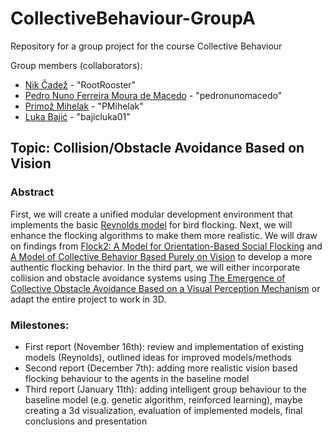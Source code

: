 # CollectiveBehaviour-GroupA
Repository for a group project for the course Collective Behaviour


Group members (collaborators):
- [Nik Čadež](https://github.com/RootRooster) - "RootRooster"
- [Pedro Nuno Ferreira Moura de Macedo](https://github.com/pedronunomacedo) - "pedronunomacedo"
- [Primož Mihelak](https://github.com/PMihelak) - "PMihelak"
- [Luka Bajić](https://github.com/bajicluka01) - "bajicluka01"


## Topic: Collision/Obstacle Avoidance Based on Vision  


### Abstract
First, we will create a unified modular development environment that implements the basic [Reynolds model](https://en.wikipedia.org/wiki/Boids) for bird flocking. Next, we will enhance the flocking algorithms to make them more realistic. We will draw on findings from [Flock2: A Model for Orientation-Based Social Flocking](https://www.sciencedirect.com/science/article/pii/S0022519324001644?via%3Dihub#b58) and [A Model of Collective Behavior Based Purely on Vision](https://www.science.org/doi/10.1126/sciadv.aay0792) to develop a more authentic flocking behavior. In the third part, we will either incorporate collision and obstacle avoidance systems using [The Emergence of Collective Obstacle Avoidance Based on a Visual Perception Mechanism](https://www.sciencedirect.com/science/article/abs/pii/S0020025521010537?via%3Dihub) or adapt the entire project to work in 3D.


### Milestones:
- First report (November 16th): review and implementation of existing models (Reynolds), outlined ideas for improved models/methods
- Second report (December 7th): adding more realistic vision based flocking behaviour to the agents in the baseline model
- Third report (January 11th): adding intelligent group behaviour to the baseline model (e.g. genetic algorithm, reinforced learning), maybe creating a 3d visualization, evaluation of implemented models, final conclusions and presentation
